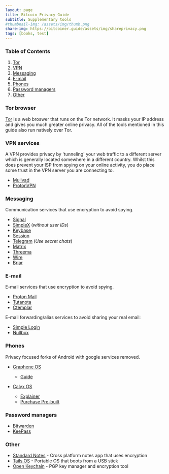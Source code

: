 ```yaml
---
layout: page
title: Bitcoin Privacy Guide 
subtitle: Supplementary tools
#thumbnail-img: /assets/img/thumb.png
share-img: https://bitcoiner.guide/assets/img/shareprivacy.png
tags: [books, test]
---
```


### Table of Contents

1.  [Tor](#tor-browser)
2.  [VPN](vpn-services)
2.  [Messaging](#messaging)
3.  [E-mail](#email)
3.  [Phones](#phones)
4.  [Password managers](#password-managers)
3.  [Other](#other)


### Tor browser

[Tor](https://www.torproject.org/download/) is a web broswer that runs on the Tor network. It masks your IP address and gives you much greater online privacy. All of the tools mentioned in this guide also run natively over Tor. 

### VPN services

A VPN provides privacy by 'tunneling' your web traffic to a different server which is generally located somewhere in a different country. Whilst this does prevent your ISP from spying on your online activity, you do place some trust in the VPN server you are connecting to.

* [Mullvad](https://mullvad.net/en/)
* [ProtonVPN](https://protonvpn.com/)

### Messaging

Communication services that use encryption to avoid spying.

* [Signal](https://signal.org/en/)
* [SimpleX](https://simplex.chat/) (*without user IDs*)
* [Keybase](https://keybase.io/)
* [Session](https://getsession.org/)
* [Telegram](https://telegram.org/) (*Use secret chats*)
* [Matrix](https://matrix.org/)
* [Threema](https://threema.ch/en)
* [Wire](https://wire.com/en/)
* [Briar](https://briarproject.org/)


### E-mail

E-mail services that use encryption to avoid spying.

* [Proton Mail](https://protonmail.com/)
* [Tutanota](https://tutanota.com/)
* [Ctemplar](https://ctemplar.com)

E-mail forwarding/alias services to avoid sharing your real email:

* [Simple Login](https://simplelogin.io)
* [Nullbox](https://nullbox.co)


### Phones

Privacy focused forks of Android with google services removed.

* [Graphene OS](https://grapheneos.org/)
   * [Guide](https://www.youtube.com/watch?v=oO0UFZjuotg)

   

* [Calyx OS](https://calyxos.org/)
  * [Explainer](/calyxos)
  * [Purchase Pre-built](https://mamushi.io/)
  
### Password managers

*  [Bitwarden](https://bitwarden.com/)
*  [KeePass](https://keepass.info/)

### Other

* [Standard Notes](https://standardnotes.org/) - Cross platform notes app that uses encryption
* [Tails OS](https://tails.boum.org/) - Portable OS that boots from a USB stick 
* [Open Keychain](https://www.openkeychain.org/) - PGP key manager and encryption tool


